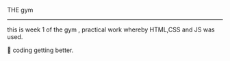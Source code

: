 THE gym
_____________________

this is week 1 of the gym , practical work whereby HTML,CSS and JS was used.

💪 coding getting better.
